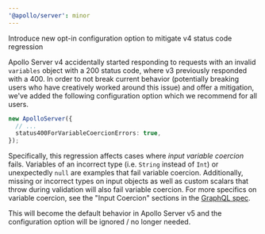 ```yaml
---
'@apollo/server': minor
---
```


Introduce new opt-in configuration option to mitigate v4 status code regression

Apollo Server v4 accidentally started responding to requests with an invalid `variables` object with a 200 status code, where v3 previously responded with a 400. In order to not break current behavior (potentially breaking users who have creatively worked around this issue) and offer a mitigation, we've added the following configuration option which we recommend for all users.

```ts
new ApolloServer({
  // ...
  status400ForVariableCoercionErrors: true,
});
```

Specifically, this regression affects cases where _input variable coercion_ fails. Variables of an incorrect type (i.e. `String` instead of `Int`) or unexpectedly `null` are examples that fail variable coercion. Additionally, missing or incorrect types on input objects as well as custom scalars that throw during validation will also fail variable coercion. For more specifics on variable coercion, see the "Input Coercion" sections in the [GraphQL spec](https://spec.graphql.org/June2018/#sec-Scalars).

This will become the default behavior in Apollo Server v5 and the configuration option will be ignored / no longer needed.
